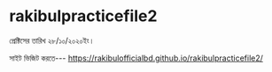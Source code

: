# rakibulpracticefile2
প্রেক্টিসের তারিখ ২৮/১০/২০২০ইং।

সাইট ভিজিট করতে---
https://rakibulofficialbd.github.io/rakibulpracticefile2/
